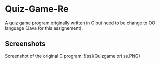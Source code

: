 # Quiz-Game-Re
A quiz game program originally written in C but need to be change to OO language (Java for this assignement).

## Screenshots

Screenshot of the original C program:
![ss](Quizgame ori ss.PNG)
